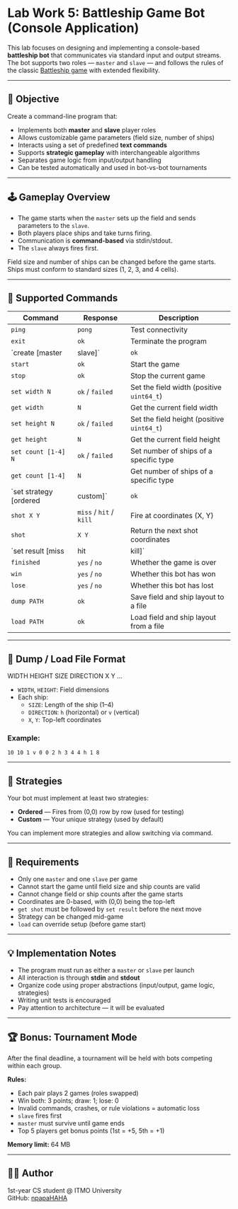 # Lab Work 5: Battleship Game Bot (Console Application)

This lab focuses on designing and implementing a console-based **battleship bot** that communicates via standard input and output streams. The bot supports two roles — `master` and `slave` — and follows the rules of the classic [Battleship game](https://en.wikipedia.org/wiki/Battleship_(game)) with extended flexibility.

---

## 🎯 Objective

Create a command-line program that:
- Implements both **master** and **slave** player roles
- Allows customizable game parameters (field size, number of ships)
- Interacts using a set of predefined **text commands**
- Supports **strategic gameplay** with interchangeable algorithms
- Separates game logic from input/output handling
- Can be tested automatically and used in bot-vs-bot tournaments

---

## 🕹️ Gameplay Overview

- The game starts when the `master` sets up the field and sends parameters to the `slave`.
- Both players place ships and take turns firing.
- Communication is **command-based** via stdin/stdout.
- The `slave` always fires first.

Field size and number of ships can be changed before the game starts. Ships must conform to standard sizes (1, 2, 3, and 4 cells).

---

## 📡 Supported Commands

| Command                         | Response         | Description                                              |
|---------------------------------|------------------|----------------------------------------------------------|
| `ping`                          | `pong`           | Test connectivity                                        |
| `exit`                          | `ok`             | Terminate the program                                    |
| `create [master|slave]`         | `ok`             | Create a game session in the specified role              |
| `start`                         | `ok`             | Start the game                                           |
| `stop`                          | `ok`             | Stop the current game                                    |
| `set width N`                  | `ok` / `failed`  | Set the field width (positive `uint64_t`)                |
| `get width`                    | `N`              | Get the current field width                              |
| `set height N`                 | `ok` / `failed`  | Set the field height (positive `uint64_t`)               |
| `get height`                   | `N`              | Get the current field height                             |
| `set count [1-4] N`            | `ok` / `failed`  | Set number of ships of a specific type                   |
| `get count [1-4]`              | `N`              | Get number of ships of a specific type                   |
| `set strategy [ordered|custom]`| `ok`             | Select the shooting strategy                             |
| `shot X Y`                     | `miss` / `hit` / `kill` | Fire at coordinates (X, Y)                          |
| `shot`                         | `X Y`            | Return the next shot coordinates                         |
| `set result [miss|hit|kill]`   | `ok`             | Inform the bot of the result of its last shot            |
| `finished`                     | `yes` / `no`     | Whether the game is over                                 |
| `win`                          | `yes` / `no`     | Whether this bot has won                                 |
| `lose`                         | `yes` / `no`     | Whether this bot has lost                                |
| `dump PATH`                    | `ok`             | Save field and ship layout to a file                     |
| `load PATH`                    | `ok`             | Load field and ship layout from a file                   |

---

## 🧾 Dump / Load File Format
WIDTH HEIGHT SIZE DIRECTION X Y ...


- `WIDTH`, `HEIGHT`: Field dimensions
- Each ship:
  - `SIZE`: Length of the ship (1–4)
  - `DIRECTION`: `h` (horizontal) or `v` (vertical)
  - `X`, `Y`: Top-left coordinates

### Example:
`10 10 1 v 0 0 2 h 3 4 4 h 1 8`

---

## 🧠 Strategies

Your bot must implement at least two strategies:

- **Ordered** — Fires from (0,0) row by row (used for testing)
- **Custom** — Your unique strategy (used by default)

You can implement more strategies and allow switching via command.

---

## 📌 Requirements

- Only one `master` and one `slave` per game
- Cannot start the game until field size and ship counts are valid
- Cannot change field or ship counts after the game starts
- Coordinates are 0-based, with (0,0) being the top-left
- `get shot` must be followed by `set result` before the next move
- Strategy can be changed mid-game
- `load` can override setup (before game start)

---

## 💡 Implementation Notes

- The program must run as either a `master` or `slave` per launch
- All interaction is through **stdin** and **stdout**
- Organize code using proper abstractions (input/output, game logic, strategies)
- Writing unit tests is encouraged
- Pay attention to architecture — it will be evaluated

---

## 🏆 Bonus: Tournament Mode

After the final deadline, a tournament will be held with bots competing within each group.

**Rules:**
- Each pair plays 2 games (roles swapped)
- Win both: 3 points; draw: 1; lose: 0
- Invalid commands, crashes, or rule violations = automatic loss
- `slave` fires first
- `master` must survive until game ends
- Top 5 players get bonus points (1st = +5, 5th = +1)

**Memory limit:** 64 MB

---


## 👨‍💻 Author

1st-year CS student @ ITMO University  
GitHub: [npapaHAHA](https://github.com/npapaHAHA)



